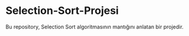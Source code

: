 # Selection-Sort-Projesi
Bu repository, Selection Sort algoritmasının mantığını anlatan bir projedir.
